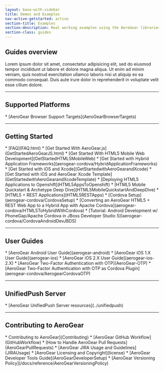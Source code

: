 ```yaml
---
layout: base-with-sidebar
title: Demos and Examples
nav-active-getstarted: active
section-title: Examples
section-description: Real working examples using the AeroGear libraries
section-class: guides
---
```



<h2 class="section-header" id="overview">Guides overview</h2>
Lorem ipsum dolor sit amet, consectetur adipisicing elit, sed do eiusmod tempor incididunt ut labore et dolore magna aliqua. Ut enim ad minim veniam, quis nostrud exercitation ullamco laboris nisi ut aliquip ex ea commodo consequat. Duis aute irure dolor in reprehenderit in voluptate velit esse cillum dolore.
               
---
  
<h2 class="section-header" id="SupportedPlatforms">Supported Platforms</h2>
* [AeroGear Browser Support Targets](AeroGearBrowserTargets)

---

<h2 class="section-header" id="GettingStarted">Getting Started</h2>
* [FAQ](FAQ.html)
* [Get Started With AeroGear.js](GetStartedAeroGearJS.html)
* [Get Started With HTML5 Mobile Web Development](GetStartedHTML5MobileWeb)
* [Get Started with Hybrid Application Frameworks](aerogear-cordova/HybridApplicationFrameworks)
* [Get Started with iOS and Xcode](GetStartedwithAeroGearandXcode)
* [Get Started with iOS and AeroGear Xcode Template](GetStartedwithAeroGearandXcodeTemplate)
* [Deploying HTML5 Applications to Openshift](HTML5AppsToOpenshift)
* [HTML5 Mobile Quickstart & Archetype Deep Dive](HTML5MobileQuickstartAndDeepDive)
* [HTML5 + REST Applications](HTML5RESTApps)
* [Cordova Setup](aerogear-cordova/CordovaSetup)
* [Converting an AeroGear HTML5 + REST Web App to a Hybrid App with Apache Cordova](aerogear-cordova/HTML5ToHybridWithCordova)
* [Tutorial: Android Development w/ PhoneGap/Apache Cordova in JBoss Developer Studio 5](aerogear-cordova/CordovaAndroidDevJBDS)

---

<h2 class="section-header" id="UserGuides">User Guides</h2>
* [AeroGear Android User Guide](aerogear-android)
* [AeroGear iOS 1.X User Guide](aerogear-ios)
* [AeroGear iOS 2.X User Guide](aerogear-ios-2.X)
* [AeroGear Two-Factor Authentication with OTP](AeroGear-OTP)
* [AeroGear Two-Factor Authentication with OTP as Cordova Plugin](aerogear-cordova/AerogearCordovaOTP)

---

<h2 class="section-header" id="UnifiedPushServer">UnifiedPush Server</h2> 
* [AeroGear UnifiedPush Server resources](../unifiedpush)

---

<h2 class="section-header" id="ContributingtoAeroGear">Contributing to AeroGear</h2> 
* Contributing to AeroGear](Contributing)
* [AeroGear GitHub Workflow](GitHubWorkflow)
* [How to Handle AeroGear Pull Requests](AeroGearPullRequests)
* [AeroGear JIRA Usage and Guidelines](JIRAUsage)
* [AeroGear Licensing and Copyright](license)
* [AeroGear Developer Tools Guide](AeroGearDeveloperSetup)
* [AeroGear Versioning Policy](/docs/reference/AeroGearVersioningPolicy)